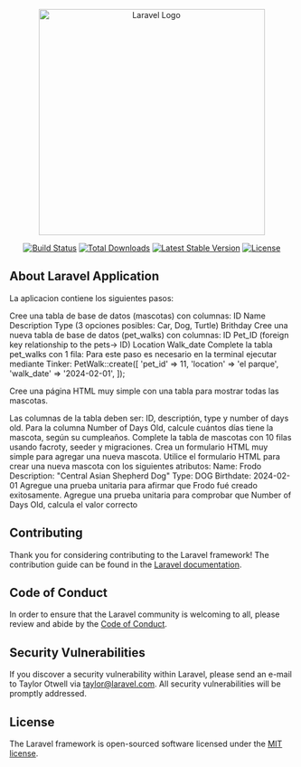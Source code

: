 <p align="center"><a href="https://laravel.com" target="_blank"><img src="https://raw.githubusercontent.com/laravel/art/master/logo-lockup/5%20SVG/2%20CMYK/1%20Full%20Color/laravel-logolockup-cmyk-red.svg" width="400" alt="Laravel Logo"></a></p>

<p align="center">
<a href="https://github.com/laravel/framework/actions"><img src="https://github.com/laravel/framework/workflows/tests/badge.svg" alt="Build Status"></a>
<a href="https://packagist.org/packages/laravel/framework"><img src="https://img.shields.io/packagist/dt/laravel/framework" alt="Total Downloads"></a>
<a href="https://packagist.org/packages/laravel/framework"><img src="https://img.shields.io/packagist/v/laravel/framework" alt="Latest Stable Version"></a>
<a href="https://packagist.org/packages/laravel/framework"><img src="https://img.shields.io/packagist/l/laravel/framework" alt="License"></a>
</p>

## About Laravel Application

La aplicacion contiene los siguientes pasos:

Cree una tabla de base de datos (mascotas) con columnas:
ID
Name
Description
Type (3 opciones posibles: Car, Dog, Turtle)
Brithday
Cree una nueva tabla de base de datos (pet_walks) con columnas:
ID
Pet_ID (foreign key relationship to the pets-> ID)
Location
Walk_date
Complete la tabla pet_walks con 1 fila: Para este paso es necesario en la terminal ejecutar mediante Tinker: PetWalk::create([ 'pet_id' => 11, 'location' => 'el parque', 'walk_date' => '2024-02-01', ]);

Cree una página HTML muy simple con una tabla para mostrar todas las mascotas.

Las columnas de la tabla deben ser: ID, descriptión, type y number of days old.
Para la columna Number of Days Old, calcule cuántos días tiene la mascota, según su cumpleaños.
Complete la tabla de mascotas con 10 filas usando facroty, seeder y migraciones.
Crea un formulario HTML muy simple para agregar una nueva mascota.
Utilice el formulario HTML para crear una nueva mascota con los siguientes atributos:
Name: Frodo
Description: "Central Asian Shepherd Dog"
Type: DOG
Birthdate: 2024-02-01
Agregue una prueba unitaria para afirmar que Frodo fué creado exitosamente.
Agregue una prueba unitaria para comprobar que Number of Days Old, calcula el valor correcto

## Contributing

Thank you for considering contributing to the Laravel framework! The contribution guide can be found in the [Laravel documentation](https://laravel.com/docs/contributions).

## Code of Conduct

In order to ensure that the Laravel community is welcoming to all, please review and abide by the [Code of Conduct](https://laravel.com/docs/contributions#code-of-conduct).

## Security Vulnerabilities

If you discover a security vulnerability within Laravel, please send an e-mail to Taylor Otwell via [taylor@laravel.com](mailto:taylor@laravel.com). All security vulnerabilities will be promptly addressed.

## License

The Laravel framework is open-sourced software licensed under the [MIT license](https://opensource.org/licenses/MIT).
